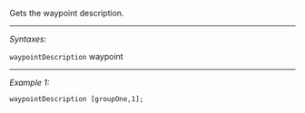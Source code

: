 Gets the waypoint description.


---
*Syntaxes:*

`waypointDescription` waypoint

---
*Example 1:*

```sqf
waypointDescription [groupOne,1];
```